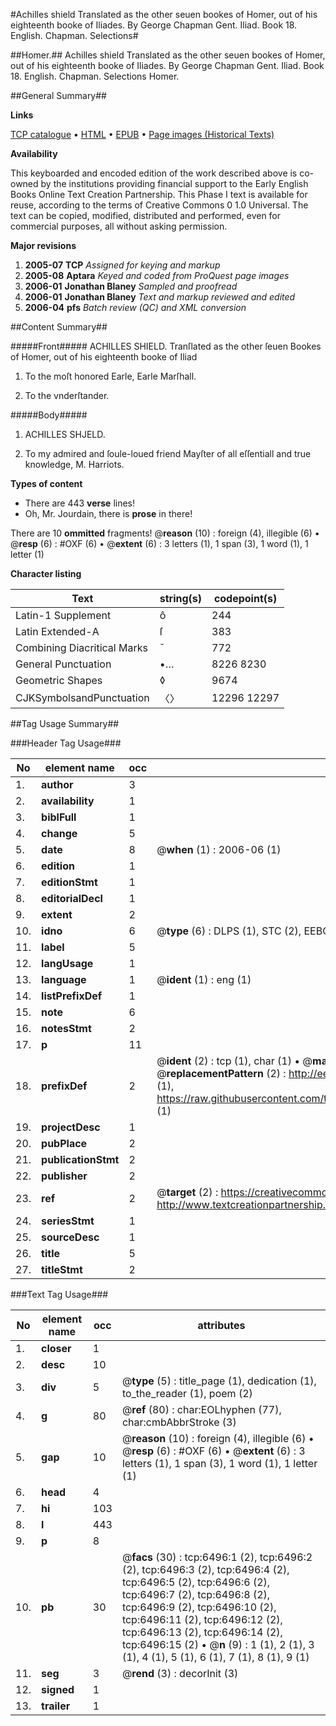 #Achilles shield Translated as the other seuen bookes of Homer, out of his eighteenth booke of Iliades. By George Chapman Gent. Iliad. Book 18. English. Chapman. Selections#

##Homer.##
Achilles shield Translated as the other seuen bookes of Homer, out of his eighteenth booke of Iliades. By George Chapman Gent.
Iliad. Book 18. English. Chapman. Selections
Homer.

##General Summary##

**Links**

[TCP catalogue](http://www.ota.ox.ac.uk/tcp/)  • 
[HTML](http://tei.it.ox.ac.uk/tcp/Texts-HTML/free/A03/A03513.html)  • 
[EPUB](http://tei.it.ox.ac.uk/tcp/Texts-EPUB/free/A03/A03513.epub) • 
[Page images (Historical Texts)](https://data.historicaltexts.jisc.ac.uk/view?pubId=eebo-99841881e&pageId=eebo-99841881e-6496-1)

**Availability**

This keyboarded and encoded edition of the
	       work described above is co-owned by the institutions
	       providing financial support to the Early English Books
	       Online Text Creation Partnership. This Phase I text is
	       available for reuse, according to the terms of Creative
	       Commons 0 1.0 Universal. The text can be copied,
	       modified, distributed and performed, even for
	       commercial purposes, all without asking permission.

**Major revisions**

1. __2005-07__ __TCP__ *Assigned for keying and markup*
1. __2005-08__ __Aptara__ *Keyed and coded from ProQuest page images*
1. __2006-01__ __Jonathan Blaney__ *Sampled and proofread*
1. __2006-01__ __Jonathan Blaney__ *Text and markup reviewed and edited*
1. __2006-04__ __pfs__ *Batch review (QC) and XML conversion*

##Content Summary##

#####Front#####
ACHILLES
SHIELD. Tranſlated as the other ſeuen Bookes
of Homer, out of his eighteenth
booke of Iliad
1. To the moſt honored Earle,
Earle Marſhall.

1. To the vnderſtander.

#####Body#####

1. ACHILLES
SHJELD.

1. To my admired and ſoule-loued friend
Mayſter of all eſſentiall and true knowledge,
M. Harriots.

**Types of content**

  * There are 443 **verse** lines!
  * Oh, Mr. Jourdain, there is **prose** in there!

There are 10 **ommitted** fragments! 
 @__reason__ (10) : foreign (4), illegible (6)  •  @__resp__ (6) : #OXF (6)  •  @__extent__ (6) : 3 letters (1), 1 span (3), 1 word (1), 1 letter (1)

**Character listing**


|Text|string(s)|codepoint(s)|
|---|---|---|
|Latin-1 Supplement|ô|244|
|Latin Extended-A|ſ|383|
|Combining             Diacritical Marks|̄|772|
|General Punctuation|•…|8226 8230|
|Geometric Shapes|◊|9674|
|CJKSymbolsandPunctuation|〈〉|12296 12297|

##Tag Usage Summary##

###Header Tag Usage###

|No|element name|occ|attributes|
|---|---|---|---|
|1.|__author__|3||
|2.|__availability__|1||
|3.|__biblFull__|1||
|4.|__change__|5||
|5.|__date__|8| @__when__ (1) : 2006-06 (1)|
|6.|__edition__|1||
|7.|__editionStmt__|1||
|8.|__editorialDecl__|1||
|9.|__extent__|2||
|10.|__idno__|6| @__type__ (6) : DLPS (1), STC (2), EEBO-CITATION (1), PROQUEST (1), VID (1)|
|11.|__label__|5||
|12.|__langUsage__|1||
|13.|__language__|1| @__ident__ (1) : eng (1)|
|14.|__listPrefixDef__|1||
|15.|__note__|6||
|16.|__notesStmt__|2||
|17.|__p__|11||
|18.|__prefixDef__|2| @__ident__ (2) : tcp (1), char (1)  •  @__matchPattern__ (2) : ([0-9\-]+):([0-9IVX]+) (1), (.+) (1)  •  @__replacementPattern__ (2) : http://eebo.chadwyck.com/downloadtiff?vid=$1&page=$2 (1), https://raw.githubusercontent.com/textcreationpartnership/Texts/master/tcpchars.xml#$1 (1)|
|19.|__projectDesc__|1||
|20.|__pubPlace__|2||
|21.|__publicationStmt__|2||
|22.|__publisher__|2||
|23.|__ref__|2| @__target__ (2) : https://creativecommons.org/publicdomain/zero/1.0/ (1), http://www.textcreationpartnership.org/docs/. (1)|
|24.|__seriesStmt__|1||
|25.|__sourceDesc__|1||
|26.|__title__|5||
|27.|__titleStmt__|2||


###Text Tag Usage###

|No|element name|occ|attributes|
|---|---|---|---|
|1.|__closer__|1||
|2.|__desc__|10||
|3.|__div__|5| @__type__ (5) : title_page (1), dedication (1), to_the_reader (1), poem (2)|
|4.|__g__|80| @__ref__ (80) : char:EOLhyphen (77), char:cmbAbbrStroke (3)|
|5.|__gap__|10| @__reason__ (10) : foreign (4), illegible (6)  •  @__resp__ (6) : #OXF (6)  •  @__extent__ (6) : 3 letters (1), 1 span (3), 1 word (1), 1 letter (1)|
|6.|__head__|4||
|7.|__hi__|103||
|8.|__l__|443||
|9.|__p__|8||
|10.|__pb__|30| @__facs__ (30) : tcp:6496:1 (2), tcp:6496:2 (2), tcp:6496:3 (2), tcp:6496:4 (2), tcp:6496:5 (2), tcp:6496:6 (2), tcp:6496:7 (2), tcp:6496:8 (2), tcp:6496:9 (2), tcp:6496:10 (2), tcp:6496:11 (2), tcp:6496:12 (2), tcp:6496:13 (2), tcp:6496:14 (2), tcp:6496:15 (2)  •  @__n__ (9) : 1 (1), 2 (1), 3 (1), 4 (1), 5 (1), 6 (1), 7 (1), 8 (1), 9 (1)|
|11.|__seg__|3| @__rend__ (3) : decorInit (3)|
|12.|__signed__|1||
|13.|__trailer__|1||
